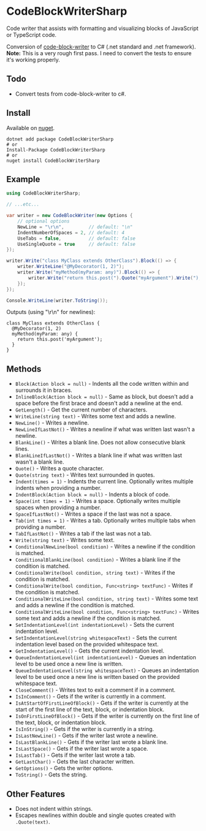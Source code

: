 # CodeBlockWriterSharp

Code writer that assists with formatting and visualizing blocks of JavaScript or TypeScript code.

Conversion of [code-block-writer](https://github.com/dsherret/code-block-writer) to C# (.net standard and .net framework). **Note:** This is a very rough first pass. I need to convert the tests to ensure it's working properly.

## Todo

* Convert tests from code-block-writer to c#.

## Install

Available on [nuget](https://www.nuget.org/packages/CodeBlockWriterSharp/).

```
dotnet add package CodeBlockWriterSharp
# or
Install-Package CodeBlockWriterSharp
# or
nuget install CodeBlockWriterSharp
```

## Example

```csharp
using CodeBlockWriterSharp;

// ...etc...

var writer = new CodeBlockWriter(new Options {
    // optional options
    NewLine = "\r\n",         // default: "\n"
    IndentNumberOfSpaces = 2, // default: 4
    UseTabs = false,          // default: false
    UseSingleQuote = true     // default: false
});

writer.Write("class MyClass extends OtherClass").Block(() => {
    writer.WriteLine("@MyDecorator(1, 2)");
    writer.Write("myMethod(myParam: any)").Block(() => {
        writer.Write("return this.post(").Quote("myArgument").Write(");");
    });
});

Console.WriteLine(writer.ToString());
```

Outputs (using "\r\n" for newlines):

```text
class MyClass extends OtherClass {
  @MyDecorator(1, 2)
  myMethod(myParam: any) {
    return this.post('myArgument');
  }
}
```

## Methods

* `Block(Action block = null)` - Indents all the code written within and surrounds it in braces.
* `InlineBlock(Action block = null)` - Same as block, but doesn't add a space before the first brace and doesn't add a newline at the end.
* `GetLength()` - Get the current number of characters.
* `WriteLine(string text)` - Writes some text and adds a newline.
* `NewLine()` - Writes a newline.
* `NewLineIfLastNot()` - Writes a newline if what was written last wasn't a newline.
* `BlankLine()` - Writes a blank line. Does not allow consecutive blank lines.
* `BlankLineIfLastNot()` - Writes a blank line if what was written last wasn't a blank line.
* `Quote()` - Writes a quote character.
* `Quote(string text)` - Writes text surrounded in quotes.
* `Indent(times = 1)` - Indents the current line. Optionally writes multiple indents when providing a number.
* `IndentBlock(Action block = null)` - Indents a block of code.
* `Space(int times = 1)` - Writes a space. Optionally writes multiple spaces when providing a number.
* `SpaceIfLastNot()` - Writes a space if the last was not a space.
* `Tab(int times = 1)` - Writes a tab. Optionally writes multiple tabs when providing a number.
* `TabIfLastNot()` - Writes a tab if the last was not a tab.
* `Write(string text)` - Writes some text.
* `ConditionalNewLine(bool condition)` - Writes a newline if the condition is matched.
* `ConditionalBlankLine(bool condition)` - Writes a blank line if the condition is matched.
* `ConditionalWrite(bool condition, string text)` - Writes if the condition is matched.
* `ConditionalWrite(bool condition, Func<string> textFunc)` - Writes if the condition is matched.
* `ConditionalWriteLine(bool condition, string text)` - Writes some text and adds a newline if the condition is matched.
* `ConditionalWriteLine(bool condition, Func<string> textFunc)` - Writes some text and adds a newline if the condition is matched.
* `SetIndentationLevel(int indentationLevel)` - Sets the current indentation level.
* `SetIndentationLevel(string whitespaceText)` - Sets the current indentation level based on the provided whitespace text.
* `GetIndentationLevel()` - Gets the current indentation level.
* `QueueIndentationLevel(int indentationLevel)` - Queues an indentation level to be used once a new line is written.
* `QueueIndentationLevel(string whitespaceText)` - Queues an indentation level to be used once a new line is written based on the provided whitespace text.
* `CloseComment()` - Writes text to exit a comment if in a comment.
* `IsInComment()` - Gets if the writer is currently in a comment.
* `IsAtStartOfFirstLineOfBlock()` - Gets if the writer is currently at the start of the first line of the text, block, or indentation block.
* `IsOnFirstLineOfBlock()` - Gets if the writer is currently on the first line of the text, block, or indentation block.
* `IsInString()` - Gets if the writer is currently in a string.
* `IsLastNewLine()` - Gets if the writer last wrote a newline.
* `IsLastBlankLine()` - Gets if the writer last wrote a blank line.
* `IsLastSpace()` - Gets if the writer last wrote a space.
* `IsLastTab()` - Gets if the writer last wrote a tab.
* `GetLastChar()` - Gets the last character written.
* `GetOptions()` - Gets the writer options.
* `ToString()` - Gets the string.

## Other Features

* Does not indent within strings.
* Escapes newlines within double and single quotes created with `.Quote(text)`.
